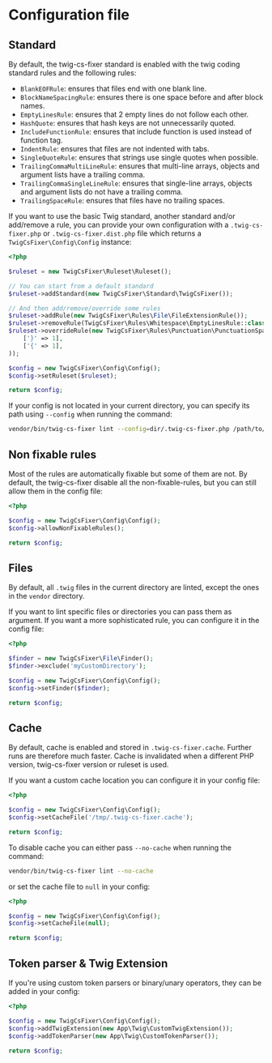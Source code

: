 # Configuration file

## Standard

By default, the twig-cs-fixer standard is enabled with the twig coding standard rules and the following rules:

- `BlankEOFRule`: ensures that files end with one blank line.
- `BlockNameSpacingRule`: ensures there is one space before and after block names.
- `EmptyLinesRule`: ensures that 2 empty lines do not follow each other.
- `HashQuote`: ensures that hash keys are not unnecessarily quoted.
- `IncludeFunctionRule`: ensures that include function is used instead of function tag.
- `IndentRule`: ensures that files are not indented with tabs.
- `SingleQuoteRule`: ensures that strings use single quotes when possible.
- `TrailingCommaMultiLineRule`: ensures that multi-line arrays, objects and argument lists have a trailing comma.
- `TrailingCommaSingleLineRule`: ensures that single-line arrays, objects and argument lists do not have a trailing comma.
- `TrailingSpaceRule`: ensures that files have no trailing spaces.

If you want to use the basic Twig standard, another standard and/or add/remove a rule, you can provide
your own configuration with a `.twig-cs-fixer.php` or `.twig-cs-fixer.dist.php` file which returns
a `TwigCsFixer\Config\Config` instance:

```php
<?php

$ruleset = new TwigCsFixer\Ruleset\Ruleset();

// You can start from a default standard
$ruleset->addStandard(new TwigCsFixer\Standard\TwigCsFixer());

// And then add/remove/override some rules
$ruleset->addRule(new TwigCsFixer\Rules\File\FileExtensionRule());
$ruleset->removeRule(TwigCsFixer\Rules\Whitespace\EmptyLinesRule::class);
$ruleset->overrideRule(new TwigCsFixer\Rules\Punctuation\PunctuationSpacingRule(
    ['}' => 1],
    ['{' => 1],
));

$config = new TwigCsFixer\Config\Config();
$config->setRuleset($ruleset);

return $config;
```

If your config is not located in your current directory, you can specify its path using `--config` when running the command:

```bash
vendor/bin/twig-cs-fixer lint --config=dir/.twig-cs-fixer.php /path/to/code
```

## Non fixable rules

Most of the rules are automatically fixable but some of them are not.
By default, the twig-cs-fixer disable all the non-fixable-rules, but you can still allow them in the config file:

```php
<?php

$config = new TwigCsFixer\Config\Config();
$config->allowNonFixableRules();

return $config;
```


## Files

By default, all `.twig` files in the current directory are linted, except the ones in the `vendor` directory.

If you want to lint specific files or directories you can pass them as argument.
If you want a more sophisticated rule, you can configure it in the config file:

```php
<?php

$finder = new TwigCsFixer\File\Finder();
$finder->exclude('myCustomDirectory');

$config = new TwigCsFixer\Config\Config();
$config->setFinder($finder);

return $config;
```

## Cache

By default, cache is enabled and stored in `.twig-cs-fixer.cache`. Further runs are therefore much
faster. Cache is invalidated when a different PHP version, twig-cs-fixer version or ruleset is used.

If you want a custom cache location you can configure it in your config file:

```php
<?php

$config = new TwigCsFixer\Config\Config();
$config->setCacheFile('/tmp/.twig-cs-fixer.cache');

return $config;
```

To disable cache you can either pass `--no-cache` when running the command:

```bash
vendor/bin/twig-cs-fixer lint --no-cache
```

or set the cache file to `null` in your config:

```php
<?php

$config = new TwigCsFixer\Config\Config();
$config->setCacheFile(null);

return $config;
```

## Token parser & Twig Extension

If you're using custom token parsers or binary/unary operators, they can be added in your config:

```php
<?php

$config = new TwigCsFixer\Config\Config();
$config->addTwigExtension(new App\Twig\CustomTwigExtension());
$config->addTokenParser(new App\Twig\CustomTokenParser());

return $config;
```
